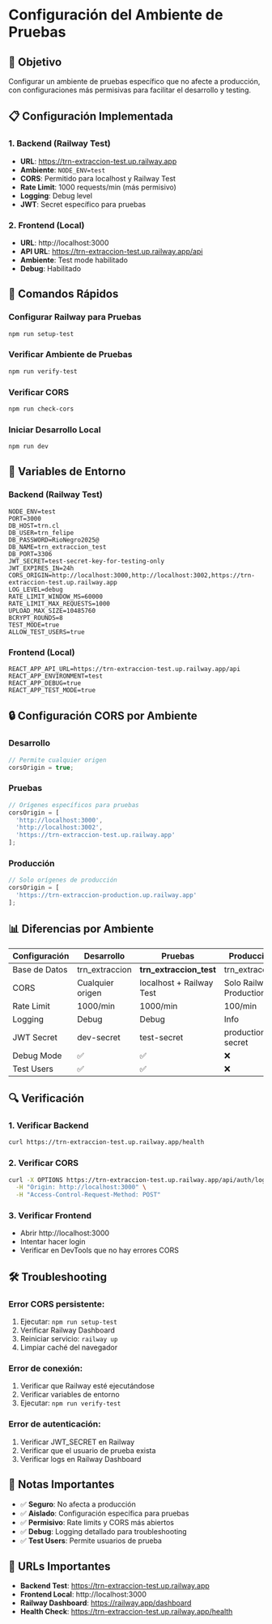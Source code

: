 # Configuración del Ambiente de Pruebas

## 🎯 Objetivo
Configurar un ambiente de pruebas específico que no afecte a producción, con configuraciones más permisivas para facilitar el desarrollo y testing.

## 📋 Configuración Implementada

### 1. Backend (Railway Test)
- **URL**: https://trn-extraccion-test.up.railway.app
- **Ambiente**: `NODE_ENV=test`
- **CORS**: Permitido para localhost y Railway Test
- **Rate Limit**: 1000 requests/min (más permisivo)
- **Logging**: Debug level
- **JWT**: Secret específico para pruebas

### 2. Frontend (Local)
- **URL**: http://localhost:3000
- **API URL**: https://trn-extraccion-test.up.railway.app/api
- **Ambiente**: Test mode habilitado
- **Debug**: Habilitado

## 🚀 Comandos Rápidos

### Configurar Railway para Pruebas
```bash
npm run setup-test
```

### Verificar Ambiente de Pruebas
```bash
npm run verify-test
```

### Verificar CORS
```bash
npm run check-cors
```

### Iniciar Desarrollo Local
```bash
npm run dev
```

## 🔧 Variables de Entorno

### Backend (Railway Test)
```env
NODE_ENV=test
PORT=3000
DB_HOST=trn.cl
DB_USER=trn_felipe
DB_PASSWORD=RioNegro2025@
DB_NAME=trn_extraccion_test
DB_PORT=3306
JWT_SECRET=test-secret-key-for-testing-only
JWT_EXPIRES_IN=24h
CORS_ORIGIN=http://localhost:3000,http://localhost:3002,https://trn-extraccion-test.up.railway.app
LOG_LEVEL=debug
RATE_LIMIT_WINDOW_MS=60000
RATE_LIMIT_MAX_REQUESTS=1000
UPLOAD_MAX_SIZE=10485760
BCRYPT_ROUNDS=8
TEST_MODE=true
ALLOW_TEST_USERS=true
```

### Frontend (Local)
```env
REACT_APP_API_URL=https://trn-extraccion-test.up.railway.app/api
REACT_APP_ENVIRONMENT=test
REACT_APP_DEBUG=true
REACT_APP_TEST_MODE=true
```

## 🔒 Configuración CORS por Ambiente

### Desarrollo
```javascript
// Permite cualquier origen
corsOrigin = true;
```

### Pruebas
```javascript
// Orígenes específicos para pruebas
corsOrigin = [
  'http://localhost:3000',
  'http://localhost:3002', 
  'https://trn-extraccion-test.up.railway.app'
];
```

### Producción
```javascript
// Solo orígenes de producción
corsOrigin = [
  'https://trn-extraccion-production.up.railway.app'
];
```

## 📊 Diferencias por Ambiente

| Configuración | Desarrollo | Pruebas | Producción |
|---------------|------------|---------|------------|
| Base de Datos | trn_extraccion | **trn_extraccion_test** | trn_extraccion |
| CORS | Cualquier origen | localhost + Railway Test | Solo Railway Production |
| Rate Limit | 1000/min | 1000/min | 100/min |
| Logging | Debug | Debug | Info |
| JWT Secret | dev-secret | test-secret | production-secret |
| Debug Mode | ✅ | ✅ | ❌ |
| Test Users | ✅ | ✅ | ❌ |

## 🔍 Verificación

### 1. Verificar Backend
```bash
curl https://trn-extraccion-test.up.railway.app/health
```

### 2. Verificar CORS
```bash
curl -X OPTIONS https://trn-extraccion-test.up.railway.app/api/auth/login \
  -H "Origin: http://localhost:3000" \
  -H "Access-Control-Request-Method: POST"
```

### 3. Verificar Frontend
- Abrir http://localhost:3000
- Intentar hacer login
- Verificar en DevTools que no hay errores CORS

## 🛠️ Troubleshooting

### Error CORS persistente:
1. Ejecutar: `npm run setup-test`
2. Verificar Railway Dashboard
3. Reiniciar servicio: `railway up`
4. Limpiar caché del navegador

### Error de conexión:
1. Verificar que Railway esté ejecutándose
2. Verificar variables de entorno
3. Ejecutar: `npm run verify-test`

### Error de autenticación:
1. Verificar JWT_SECRET en Railway
2. Verificar que el usuario de prueba exista
3. Verificar logs en Railway Dashboard

## 📝 Notas Importantes

- ✅ **Seguro**: No afecta a producción
- ✅ **Aislado**: Configuración específica para pruebas
- ✅ **Permisivo**: Rate limits y CORS más abiertos
- ✅ **Debug**: Logging detallado para troubleshooting
- ✅ **Test Users**: Permite usuarios de prueba

## 🔗 URLs Importantes

- **Backend Test**: https://trn-extraccion-test.up.railway.app
- **Frontend Local**: http://localhost:3000
- **Railway Dashboard**: https://railway.app/dashboard
- **Health Check**: https://trn-extraccion-test.up.railway.app/health 
